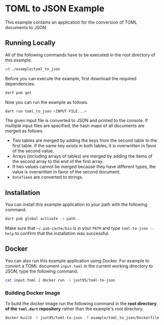 # TOML to JSON Example

This example contains an application for the conversion of TOML documents to JSON.

## Running Locally

All of the following commands have to be executed in the root directory of this example.

```bash
cd ./example/toml_to_json
```

Before you can execute the example, first download the required dependencies.

```bash
dart pub get
```

Now you can run the example as follows.

```bash
dart run toml_to_json <INPUT-FILE...>
```

The given input file is converted to JSON and printed to the console.
If multiple input files are specified, the hash maps of all documents are merged as follows.

- Two tables are merged by adding the keys from the second table to the first table.
  If the same key exists in both tables, it is overwritten in favor of the second value.
- Arrays (including arrays of tables) are merged by adding the items of the second array to the end of the first array.
- If two values cannot be merged because they have different types, the value is overwritten in favor of the second document.
- `DateTime`s are converted to strings.

## Installation

You can install this example application to your path with the following command.

```bash
dart pub global activate -s path .
```

Make sure that `~/.pub-cache/bin` is in your `PATH` and type `toml-to-json --help` to confirm that the installation was successful.

## Docker

You can also run this example application using Docker.
For example to convert a TOML document `input.toml` in the current working directory to JSON, type the following command.

```bash
cat input.toml | docker run -i just95/toml-to-json
```

### Building Docker Image

To build the docker image run the following command in the **root directory of the `toml.dart` repository** rather than the example's root directory.

```bash
docker build -t just95/toml-to-json -f example/toml_to_json/Dockerfile .
```
